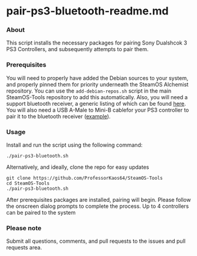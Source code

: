 # pair-ps3-bluetooth-readme.md

### About
This script installs the necessary packages for pairing Sony Dualshcok 3 PS3 Controllers, 
and subsequently attempts to pair them.
 
### Prerequisites
You will need to properly have added the Debian sources to your system, and properly pinned them for priority
underneath the SteamOS Alchemist repository. You can use the `add-debian-repos.sh` script in the main
SteamOS-Tools repository to add this automatically. Also, you will need a support bluetooth receiver, a generic listing
of which can be found [here](http://elinux.org/RPi_USB_Bluetooth_adapters). You will also need a USB A-Male to Mini-B 
cablefor your PS3 controller to pair it to the bluetooth receiver ([example](http://amzn.com/B00NH11N5A)).
 
### Usage

Install and run the script using the following command:
```
./pair-ps3-bluetooth.sh
```

Alternatively, and ideally, clone the repo for easy updates
```
git clone https://github.com/ProfessorKaos64/SteamOS-Tools
cd SteamOS-Tools
./pair-ps3-bluetooth.sh
```

After prerequisites packages are installed, pairing will begin. Please follow the onscreen 
dialog prompts to complete the process. Up to 4 controllers can be paired to the system

### Please note

Submit all questions, comments, and pull requests to the issues and pull requests area.
